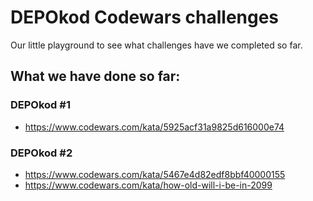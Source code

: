 # DEPOkod Codewars challenges

Our little playground to see what challenges have we completed so far.

## What we have done so far:

### DEPOkod #1
- https://www.codewars.com/kata/5925acf31a9825d616000e74

### DEPOkod #2
- https://www.codewars.com/kata/5467e4d82edf8bbf40000155
- https://www.codewars.com/kata/how-old-will-i-be-in-2099
